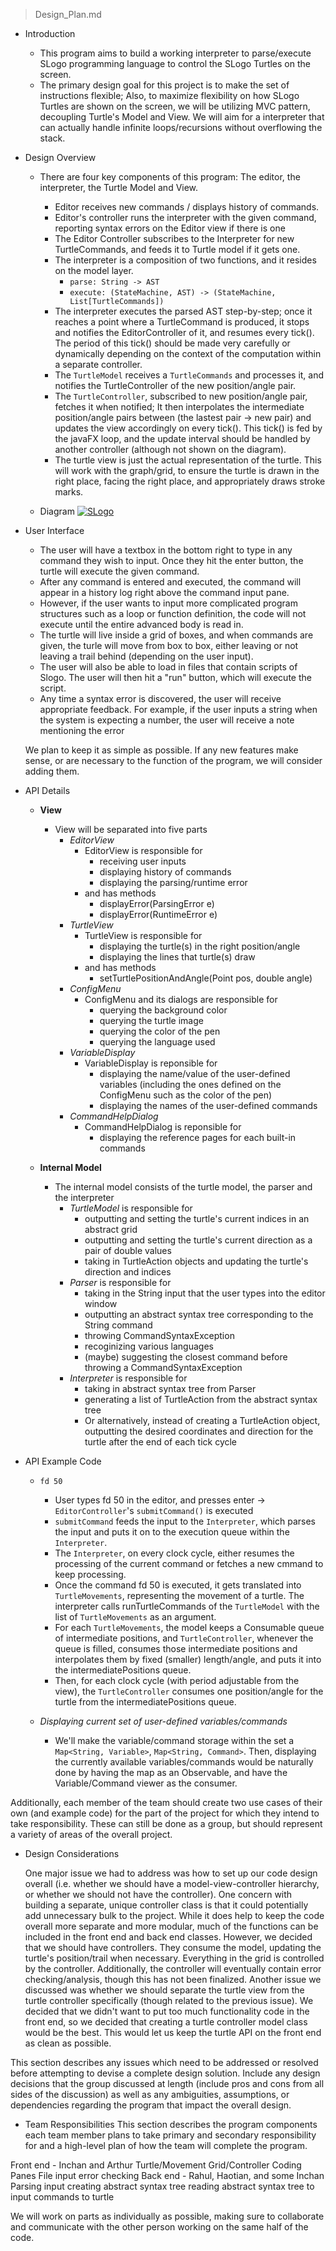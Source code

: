 > Design_Plan.md

* Introduction
    * This program aims to build a working interpreter to parse/execute SLogo programming language to control the SLogo Turtles on the screen.
    * The primary design goal for this project is to make the set of instructions flexible; Also, to maximize flexibility on how SLogo Turtles are shown on the screen, we will be utilizing MVC pattern, decoupling Turtle's Model and View. We will aim for a interpreter that can actually handle infinite loops/recursions without overflowing the stack.

* Design Overview

    * There are four key components of this program: The editor, the interpreter, the Turtle Model and View.
        * Editor receives new commands / displays history of commands.
        * Editor's controller runs the interpreter with the given command, reporting syntax errors on the Editor view if there is one
        * The Editor Controller subscribes to the Interpreter for new TurtleCommands, and feeds it to Turtle model if it gets one.
        * The interpreter is a composition of two functions, and it resides on the model layer.
            * `parse: String -> AST`
            * `execute: (StateMachine, AST) -> (StateMachine, List[TurtleCommands])`
        * The interpreter executes the parsed AST step-by-step; once it reaches a point where a TurtleCommand is produced, it stops and notifies the EditorController of it, and resumes every tick(). The period of this tick() should be made very carefully or dynamically depending on the context of the computation within a separate controller.
        * The `TurtleModel` receives a `TurtleCommands` and processes it, and notifies the TurtleController of the new position/angle pair.
        * The `TurtleController`, subscribed to new position/angle pair, fetches it when notified; It then interpolates the intermediate position/angle pairs between (the lastest pair -> new pair) and updates the view accordingly on every tick(). This tick() is fed by the javaFX loop, and the update interval should be handled by another controller (although not shown on the diagram).
        * The turtle view is just the actual representation of the turtle. This will work with the graph/grid, to ensure the turtle is drawn in the right place, facing the right place, and appropriately draws stroke marks.

    * Diagram
    <a href="https://ibb.co/jUQOEU"><img src="https://preview.ibb.co/muJzop/SLogo.png" alt="SLogo" border="0"></a>

* User Interface

    * The user will have a textbox in the bottom right to type in any command they wish to input. Once they hit the enter button, the turtle will execute the given command.
    * After any command is entered and executed, the command will appear in a history log right above the command input pane.
    * However, if the user wants to input more complicated program structures such as a loop or function definition, the code will not execute until the entire advanced body is read in.
    * The turtle will live inside a grid of boxes, and when commands are given, the turle will move from box to box, either leaving or not leaving  a trail behind (depending on the user input).
    * The user will also be able to load in files that contain scripts of Slogo. The user will then hit a "run" button, which will execute the script.
    * Any time a syntax error is discovered, the user will receive appropriate feedback. For example, if the user inputs a string when the system is expecting a number, the user will receive a note mentioning the error

    We plan to keep it as simple as possible. If any new features make sense, or are necessary to the function of the program, we will consider adding them.

* API Details

    * **View**
        * View will be separated into five parts
            * *EditorView*
                * EditorView is responsible for
                    * receiving user inputs
                    * displaying history of commands
                    * displaying the parsing/runtime error
                * and has methods
                    * displayError(ParsingError e)
                    * displayError(RuntimeError e)
            * *TurtleView*
                * TurtleView is responsible for
                    * displaying the turtle(s) in the right position/angle
                    * displaying the lines that turtle(s) draw
                * and has methods
                    * setTurtlePositionAndAngle(Point pos, double angle)
            * *ConfigMenu*
                * ConfigMenu and its dialogs are responsible for
                    * querying the background color
                    * querying the turtle image
                    * querying the color of the pen
                    * querying the language used
            * *VariableDisplay*
                * VariableDisplay is reponsible for
                    * displaying the name/value of the user-defined variables (including the ones defined on the ConfigMenu such as the color of the pen)
                    * displaying the names of the user-defined commands
            * *CommandHelpDialog*
                * CommandHelpDialog is reponsible for
                    * displaying the reference pages for each built-in commands

    * **Internal Model**
        * The internal model consists of the turtle model, the parser and the interpreter
            * *TurtleModel* is responsible for
                * outputting and setting the turtle's current indices in an abstract grid
                * outputting and setting the turtle's current direction as a pair of double values
                * taking in TurtleAction objects and updating the turtle's direction and indices
            * *Parser* is responsible for
                * taking in the String input that the user types into the editor window
                * outputting an abstract syntax tree corresponding to the String command
                * throwing CommandSyntaxException
                * recoginizing various languages
                * (maybe) suggesting the closest command before throwing a CommandSyntaxException
            * *Interpreter* is responsible for
                * taking in abstract syntax tree from Parser
                * generating a list of TurtleAction from the abstract syntax tree
                * Or alternatively, instead of creating a TurtleAction object, outputting the desired coordinates and direction for the turtle after the end of each tick cycle

* API Example Code
    * `fd 50`
        * User types fd 50 in the editor, and presses enter -> `EditorController`'s `submitCommand()` is executed
        * `submitCommand` feeds the input to the `Interpreter`, which parses the input and puts it on to the execution queue within the `Interpreter`.
        * The `Interpreter`, on every clock cycle, either resumes the processing of the current command or fetches a new cmmand to keep processing.
        * Once the command fd 50 is executed, it gets translated into `TurtleMovements`, representing the movement of a turtle. The interpreter calls runTurtleCommands of the `TurtleModel` with the list of `TurtleMovements` as an argument.
        * For each `TurtleMovements`, the model keeps a Consumable queue of intermediate positions, and `TurtleController`, whenever the queue is filled, consumes those intermediate positions and interpolates them by fixed (smaller) length/angle, and puts it into the intermediatePositions queue.
        * Then, for each clock cycle (with period adjustable from the view), the `TurtleController` consumes one position/angle for the turtle from the intermediatePositions queue.

    * *Displaying current set of user-defined variables/commands*
        * We'll make the variable/command storage within the set a `Map<String, Variable>`, `Map<String, Command>`. Then, displaying the currently available variables/commands would be naturally done by having the map as an Observable, and have the Variable/Command viewer as the consumer.

Additionally, each member of the team should create two use cases of their own (and example code) for the part of the project for which they intend to take responsibility. These can still be done as a group, but should represent a variety of areas of the overall project.

* Design Considerations

    One major issue we had to address was how to set up our code design overall (i.e. whether we should have a model-view-controller hierarchy, or whether we should not have the controller). One concern with building a separate, unique controller class is that it could potentially add unnecessary bulk to the project. While it does help to keep the code overall more separate and more modular, much of the functions can be included in the front end and back end classes. However, we decided that we should have controllers. They consume the model, updating the turtle's position/trail when necessary. Everything in the grid is controlled by the controller. Additionally, the controller will eventually contain error checking/analysis, though this has not been finalized.
    Another issue we discussed was whether we should separate the turtle view from the turtle controller specifically (though related to the previous issue). We decided that we didn't want to put too much functionality code in the front end, so we decided that creating a turtle controller model class would be the best. This would let us keep the turtle API on the front end as clean as possible.


This section describes any issues which need to be addressed or resolved before attempting to devise a complete design solution. Include any design decisions that the group discussed at length (include pros and cons from all sides of the discussion) as well as any ambiguities, assumptions, or dependencies regarding the program that impact the overall design.

* Team Responsibilities
This section describes the program components each team member plans to take primary and secondary responsibility for and a high-level plan of how the team will complete the program.

Front end - Inchan and Arthur
    Turtle/Movement
    Grid/Controller
    Coding Panes
    File input
    error checking
Back end - Rahul, Haotian, and some Inchan
    Parsing input
    creating abstract syntax tree
    reading abstract syntax tree to input commands to turtle

We will work on parts as individually as possible, making sure to collaborate and communicate with the other person working on the same half of the code.